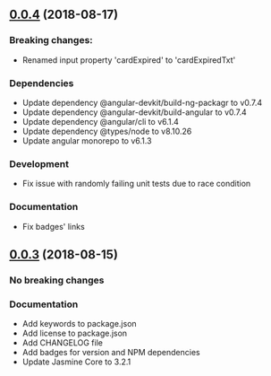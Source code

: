 <a name="0.0.4"></a>
## [0.0.4](https://github.com/bartosz-d3v/ng-payment-card/compare/v0.0.3...v0.0.4) (2018-08-17)

### Breaking changes:
+ Renamed input property 'cardExpired' to 'cardExpiredTxt'

### Dependencies
+ Update dependency @angular-devkit/build-ng-packagr to v0.7.4
+ Update dependency @angular-devkit/build-angular to v0.7.4
+ Update dependency @angular/cli to v6.1.4
+ Update dependency @types/node to v8.10.26
+ Update angular monorepo to v6.1.3

### Development
+ Fix issue with randomly failing unit tests due to race condition

### Documentation
+ Fix badges' links

<a name="0.0.3"></a>
## [0.0.3](https://github.com/bartosz-d3v/ng-payment-card/compare/v0.0.1...v0.0.3) (2018-08-15)

### No breaking changes

### Documentation
+ Add keywords to package.json
+ Add license to package.json
+ Add CHANGELOG file
+ Add badges for version and NPM dependencies
+ Update Jasmine Core to 3.2.1
